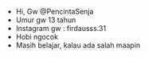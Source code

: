 - Hi, Gw @PencintaSenja
- Umur gw 13 tahun
- Instagram gw : firdausss.31
- Hobi ngocok
- Masih belajar, kalau ada salah maapin
